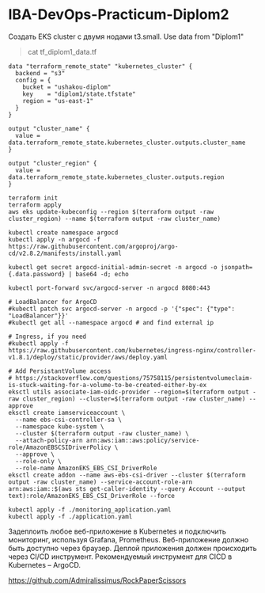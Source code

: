 # IBA-DevOps-Practicum-Diplom2

Создать EKS cluster с двумя нодами t3.small. 
Use data from "Diplom1"

> cat tf_diplom1_data.tf
```
data "terraform_remote_state" "kubernetes_cluster" {
  backend = "s3"
  config = {
    bucket = "ushakou-diplom"
    key    = "diplom1/state.tfstate"
    region = "us-east-1"
  }
}

output "cluster_name" {
  value = data.terraform_remote_state.kubernetes_cluster.outputs.cluster_name
}

output "cluster_region" {
  value = data.terraform_remote_state.kubernetes_cluster.outputs.region
}
```
```
terraform init
terraform apply
aws eks update-kubeconfig --region $(terraform output -raw cluster_region) --name $(terraform output -raw cluster_name)
```

```
kubectl create namespace argocd
kubectl apply -n argocd -f https://raw.githubusercontent.com/argoproj/argo-cd/v2.8.2/manifests/install.yaml

kubectl get secret argocd-initial-admin-secret -n argocd -o jsonpath={.data.password} | base64 -d; echo

kubectl port-forward svc/argocd-server -n argocd 8080:443

# LoadBalancer for ArgoCD
#kubectl patch svc argocd-server -n argocd -p '{"spec": {"type": "LoadBalancer"}}'
#kubectl get all --namespace argocd # and find external ip

# Ingress, if you need
#kubectl apply -f https://raw.githubusercontent.com/kubernetes/ingress-nginx/controller-v1.8.1/deploy/static/provider/aws/deploy.yaml

# Add PersistantVolume access
# https://stackoverflow.com/questions/75758115/persistentvolumeclaim-is-stuck-waiting-for-a-volume-to-be-created-either-by-ex
eksctl utils associate-iam-oidc-provider --region=$(terraform output -raw cluster_region) --cluster=$(terraform output -raw cluster_name) --approve
eksctl create iamserviceaccount \
  --name ebs-csi-controller-sa \
  --namespace kube-system \
  --cluster $(terraform output -raw cluster_name) \
  --attach-policy-arn arn:aws:iam::aws:policy/service-role/AmazonEBSCSIDriverPolicy \
  --approve \
  --role-only \
  --role-name AmazonEKS_EBS_CSI_DriverRole
eksctl create addon --name aws-ebs-csi-driver --cluster $(terraform output -raw cluster_name) --service-account-role-arn arn:aws:iam::$(aws sts get-caller-identity --query Account --output text):role/AmazonEKS_EBS_CSI_DriverRole --force

kubectl apply -f ./monitoring_application.yaml
kubectl apply -f ./application.yaml

```
Задеплоить любое веб-приложение в Kubernetes и подключить мониторинг, используя Grafana, Prometheus. 
Веб-приложение должно быть доступно через браузер. 
Деплой приложения должен происходить через CI/CD инструмент. Рекомендуемый инструмент для CICD в Kubernetes – ArgoCD.
 
https://github.com/Admiralissimus/RockPaperScissors
